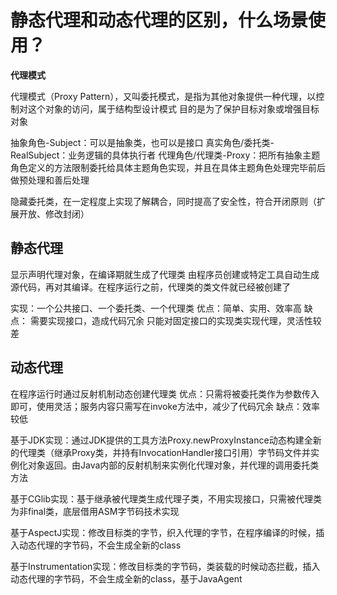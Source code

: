 # 静态代理和动态代理的区别，什么场景使用？

**代理模式**

代理模式（Proxy Pattern），又叫委托模式，是指为其他对象提供一种代理，以控制对这个对象的访问，属于结构型设计模式
目的是为了保护目标对象或增强目标对象

抽象角色-Subject：可以是抽象类，也可以是接口
真实角色/委托类-RealSubject：业务逻辑的具体执行者
代理角色/代理类-Proxy：把所有抽象主题角色定义的方法限制委托给具体主题角色实现，并且在具体主题角色处理完毕前后做预处理和善后处理

隐藏委托类，在一定程度上实现了解耦合，同时提高了安全性，符合开闭原则（扩展开放、修改封闭）

## 静态代理

显示声明代理对象，在编译期就生成了代理类
由程序员创建或特定工具自动生成源代码，再对其编译。在程序运行之前，代理类的类文件就已经被创建了

实现：一个公共接口、一个委托类、一个代理类
优点：简单、实用、效率高
缺点：
需要实现接口，造成代码冗余
只能对固定接口的实现类实现代理，灵活性较差

## 动态代理

在程序运行时通过反射机制动态创建代理类
优点：只需将被委托类作为参数传入即可，使用灵活；服务内容只需写在invoke方法中，减少了代码冗余
缺点：效率较低

基于JDK实现：通过JDK提供的工具方法Proxy.newProxyInstance动态构建全新的代理类（继承Proxy类，并持有InvocationHandler接口引用）字节码文件并实例化对象返回。由Java内部的反射机制来实例化代理对象，并代理的调用委托类方法

基于CGlib实现：基于继承被代理类生成代理子类，不用实现接口，只需被代理类为非final类，底层借用ASM字节码技术实现

基于AspectJ实现：修改目标类的字节，织入代理的字节，在程序编译的时候，插入动态代理的字节码，不会生成全新的class

基于Instrumentation实现：修改目标类的字节码，类装载的时候动态拦截，插入动态代理的字节码，不会生成全新的class，基于JavaAgent